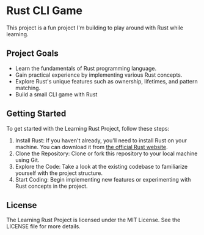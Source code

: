 # Rust CLI Game

This project is a fun project I'm building to play around with Rust while learning.

## Project Goals
- Learn the fundamentals of Rust programming language.
- Gain practical experience by implementing various Rust concepts.
- Explore Rust's unique features such as ownership, lifetimes, and pattern matching.
- Build a small CLI game with Rust

## Getting Started
To get started with the Learning Rust Project, follow these steps:
1. Install Rust: If you haven't already, you'll need to install Rust on your machine. You can download it from [the official Rust website](https://www.rust-lang.org/tools/install).
2. Clone the Repository: Clone or fork this repository to your local machine using Git.
3. Explore the Code: Take a look at the existing codebase to familiarize yourself with the project structure.
4. Start Coding: Begin implementing new features or experimenting with Rust concepts in the project.

## License
The Learning Rust Project is licensed under the MIT License. See the LICENSE file for more details.